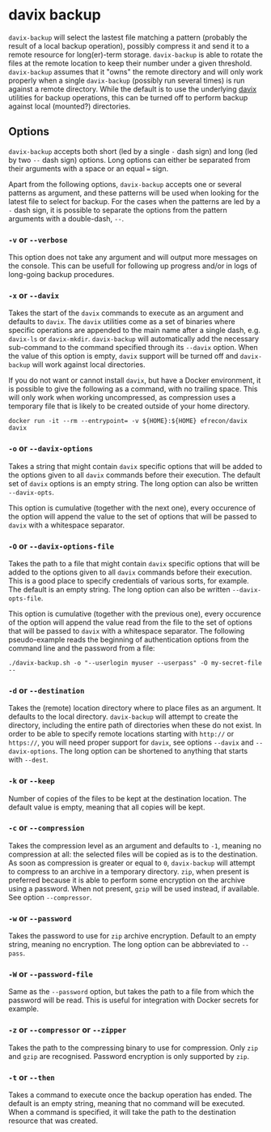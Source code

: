 # davix backup

`davix-backup` will select the lastest file matching a pattern (probably the
result of a local backup operation), possibly compress it and send it to a
remote resource for long(er)-term storage. `davix-backup` is able to rotate the
files at the remote location to keep their number under a given threshold.
`davix-backup` assumes that it "owns" the remote directory and will only work
properly when a single `davix-backup` (possibly run several times) is run
against a remote directory. While the default is to use the underlying [davix]
utilities for backup operations, this can be turned off to perform backup
against local (mounted?) directories.

  [davix]: https://davix.web.cern.ch/davix/docs/devel/

## Options

`davix-backup` accepts both short (led by a single `-` dash sign) and long (led
by two `--` dash sign) options. Long options can either be separated from their
arguments with a space or an equal `=` sign.

Apart from the following options, `davix-backup` accepts one or several patterns
as argument, and these patterns will be used when looking for the latest file to
select for backup. For the cases when the patterns are led by a `-` dash sign,
it is possible to separate the options from the pattern arguments with a
double-dash, `--`.

### `-v` or `--verbose`

This option does not take any argument and will output more messages on the
console. This can be usefull for following up progress and/or in logs of
long-going backup procedures.

### `-x` or `--davix`

Takes the start of the `davix` commands to execute as an argument and defaults
to `davix`. The `davix` utilities come as a set of binaries where specific
operations are appended to the main name after a single dash, e.g. `davix-ls` or
`davix-mkdir`. `davix-backup` will automatically add the necessary sub-command
to the command specified through its `--davix` option. When the value of this
option is empty, `davix` support will be turned off and `davix-backup` will work
against local directories.

If you do not want or cannot install `davix`, but have a Docker environment, it
is possible to give the following as a command, with no trailing space. This
will only work when working uncompressed, as compression uses a temporary file
that is likely to be created outside of your home directory.

```shell
docker run -it --rm --entrypoint= -v ${HOME}:${HOME} efrecon/davix davix
```

### `-o` or `--davix-options`

Takes a string that might contain `davix` specific options that will be added to
the options given to all `davix` commands before their execution. The default
set of `davix` options is an empty string. The long option can also be written
`--davix-opts`.

This option is cumulative (together with the next one), every occurence of the
option will append the value to the set of options that will be passed to
`davix` with a whitespace separator.

### `-O` or `--davix-options-file`

Takes the path to a file that might contain `davix` specific options that will
be added to the options given to all `davix` commands before their execution.
This is a good place to specify credentials of various sorts, for example. The
default is an empty string. The long option can also be written
`--davix-opts-file`.

This option is cumulative (together with the previous one), every occurence of
the option will append the value read from the file to the set of options that
will be passed to `davix` with a whitespace separator. The following
pseudo-example reads the beginning of authentication options from the command
line and the password from a file:

```shell
./davix-backup.sh -o "--userlogin myuser --userpass" -O my-secret-file --
```

### `-d` or `--destination`

Takes the (remote) location directory where to place files as an argument. It
defaults to the local directory. `davix-backup` will attempt to create the
directory, including the entire path of directories when these do not exist. In
order to be able to specify remote locations starting with `http://` or
`https://`, you will need proper support for `davix`, see options `--davix` and
`--davix-options`. The long option can be shortened to anything that starts with
`--dest`.

### `-k` or `--keep`

Number of copies of the files to be kept at the destination location. The
default value is empty, meaning that all copies will be kept.

### `-c` or `--compression`

Takes the compression level as an argument and defaults to `-1`, meaning no
compression at all: the selected files will be copied as is to the destination.
As soon as compression is greater or equal to `0`, `davix-backup` will attempt
to compress to an archive in a temporary directory. `zip`, when present is
preferred because it is able to perform some encryption on the archive using a
password. When not present, `gzip` will be used instead, if available. See
option `--compressor`.

### `-w` or `--password`

Takes the password to use for `zip` archive encryption. Default to an empty
string, meaning no encryption. The long option can be abbreviated to `--pass`.

### `-W` or `--password-file`

Same as the `--password` option, but takes the path to a file from which the
password will be read. This is useful for integration with Docker secrets for
example.

### `-z` or `--compressor` or `--zipper`

Takes the path to the compressing binary to use for compression. Only `zip` and
`gzip` are recognised. Password encryption is only supported by `zip`.

### `-t` or `--then`

Takes a command to execute once the backup operation has ended. The default is
an empty string, meaning that no command will be executed. When a command is
specified, it will take the path to the destination resource that was created.